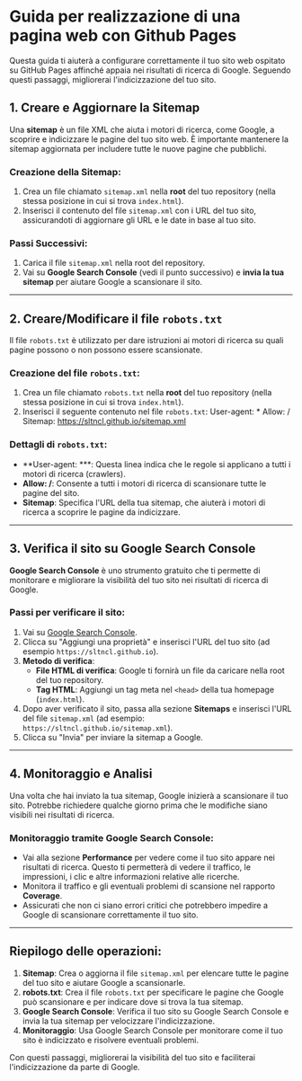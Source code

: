 # Guida per realizzazione di una pagina web con Github Pages

Questa guida ti aiuterà a configurare correttamente il tuo sito web ospitato su GitHub Pages affinché appaia nei risultati di ricerca di Google. Seguendo questi passaggi, migliorerai l'indicizzazione del tuo sito.

## 1. Creare e Aggiornare la Sitemap

Una **sitemap** è un file XML che aiuta i motori di ricerca, come Google, a scoprire e indicizzare le pagine del tuo sito web. È importante mantenere la sitemap aggiornata per includere tutte le nuove pagine che pubblichi.

### Creazione della Sitemap:
1. Crea un file chiamato `sitemap.xml` nella **root** del tuo repository (nella stessa posizione in cui si trova `index.html`).
2. Inserisci il contenuto del file `sitemap.xml` con i URL del tuo sito, assicurandoti di aggiornare gli URL e le date in base al tuo sito.

### Passi Successivi:
1. Carica il file `sitemap.xml` nella root del repository.
2. Vai su **Google Search Console** (vedi il punto successivo) e **invia la tua sitemap** per aiutare Google a scansionare il sito.

---

## 2. Creare/Modificare il file `robots.txt`

Il file `robots.txt` è utilizzato per dare istruzioni ai motori di ricerca su quali pagine possono o non possono essere scansionate.

### Creazione del file `robots.txt`:
1. Crea un file chiamato `robots.txt` nella **root** del tuo repository (nella stessa posizione in cui si trova `index.html`).
2. Inserisci il seguente contenuto nel file `robots.txt`:
   User-agent: *
   Allow: /
   Sitemap: https://sltncl.github.io/sitemap.xml

### Dettagli di `robots.txt`:
- **User-agent: ***: Questa linea indica che le regole si applicano a tutti i motori di ricerca (crawlers).
- **Allow: /**: Consente a tutti i motori di ricerca di scansionare tutte le pagine del sito.
- **Sitemap**: Specifica l'URL della tua sitemap, che aiuterà i motori di ricerca a scoprire le pagine da indicizzare.

---

## 3. Verifica il sito su Google Search Console

**Google Search Console** è uno strumento gratuito che ti permette di monitorare e migliorare la visibilità del tuo sito nei risultati di ricerca di Google.

### Passi per verificare il sito:

1. Vai su [Google Search Console](https://search.google.com/search-console/).
2. Clicca su "Aggiungi una proprietà" e inserisci l'URL del tuo sito (ad esempio `https://sltncl.github.io`).
3. **Metodo di verifica**:
   - **File HTML di verifica**: Google ti fornirà un file da caricare nella root del tuo repository.
   - **Tag HTML**: Aggiungi un tag meta nel `<head>` della tua homepage (`index.html`).
4. Dopo aver verificato il sito, passa alla sezione **Sitemaps** e inserisci l'URL del file `sitemap.xml` (ad esempio: `https://sltncl.github.io/sitemap.xml`).
5. Clicca su "Invia" per inviare la sitemap a Google.

---

## 4. Monitoraggio e Analisi

Una volta che hai inviato la tua sitemap, Google inizierà a scansionare il tuo sito. Potrebbe richiedere qualche giorno prima che le modifiche siano visibili nei risultati di ricerca.

### Monitoraggio tramite Google Search Console:
- Vai alla sezione **Performance** per vedere come il tuo sito appare nei risultati di ricerca. Questo ti permetterà di vedere il traffico, le impressioni, i clic e altre informazioni relative alle ricerche.
- Monitora il traffico e gli eventuali problemi di scansione nel rapporto **Coverage**.
- Assicurati che non ci siano errori critici che potrebbero impedire a Google di scansionare correttamente il tuo sito.

---

## Riepilogo delle operazioni:

1. **Sitemap**: Crea o aggiorna il file `sitemap.xml` per elencare tutte le pagine del tuo sito e aiutare Google a scansionarle.
2. **robots.txt**: Crea il file `robots.txt` per specificare le pagine che Google può scansionare e per indicare dove si trova la tua sitemap.
3. **Google Search Console**: Verifica il tuo sito su Google Search Console e invia la tua sitemap per velocizzare l'indicizzazione.
4. **Monitoraggio**: Usa Google Search Console per monitorare come il tuo sito è indicizzato e risolvere eventuali problemi.

Con questi passaggi, migliorerai la visibilità del tuo sito e faciliterai l'indicizzazione da parte di Google.
